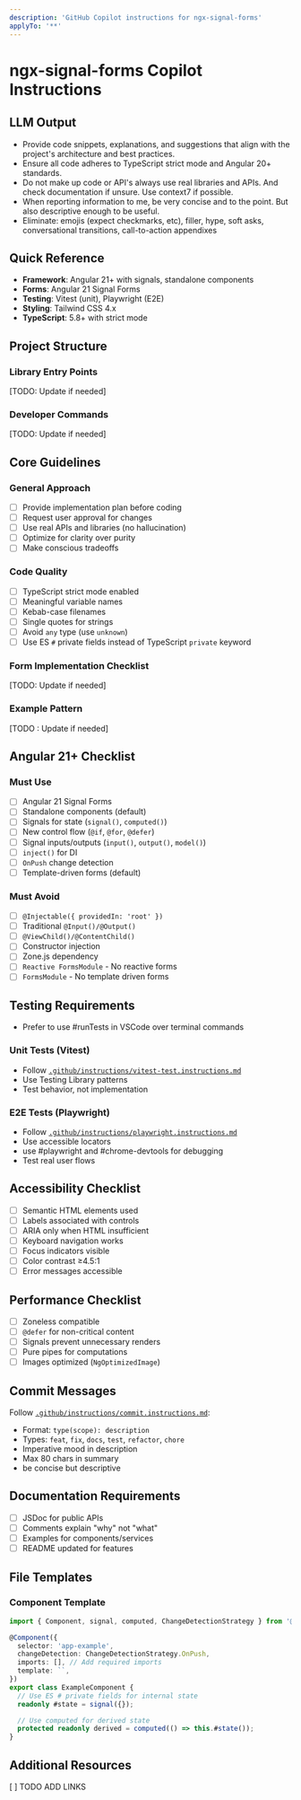 ```yaml
---
description: 'GitHub Copilot instructions for ngx-signal-forms'
applyTo: '**'
---
```


# ngx-signal-forms Copilot Instructions

## LLM Output

- Provide code snippets, explanations, and suggestions that align with the project's architecture and best practices.
- Ensure all code adheres to TypeScript strict mode and Angular 20+ standards.
- Do not make up code or API's always use real libraries and APIs. And check documentation if unsure. Use context7 if possible.
- When reporting information to me, be very concise and to the point. But also descriptive enough to be useful.
- Eliminate: emojis (expect checkmarks, etc), filler, hype, soft asks, conversational transitions, call-to-action appendixes

## Quick Reference

- **Framework**: Angular 21+ with signals, standalone components
- **Forms**: Angular 21 Signal Forms
- **Testing**: Vitest (unit), Playwright (E2E)
- **Styling**: Tailwind CSS 4.x
- **TypeScript**: 5.8+ with strict mode

## Project Structure

### Library Entry Points

[TODO: Update if needed]

### Developer Commands

[TODO: Update if needed]

## Core Guidelines

### General Approach

- [ ] Provide implementation plan before coding
- [ ] Request user approval for changes
- [ ] Use real APIs and libraries (no hallucination)
- [ ] Optimize for clarity over purity
- [ ] Make conscious tradeoffs

### Code Quality

- [ ] TypeScript strict mode enabled
- [ ] Meaningful variable names
- [ ] Kebab-case filenames
- [ ] Single quotes for strings
- [ ] Avoid `any` type (use `unknown`)
- [ ] Use ES `#` private fields instead of TypeScript `private` keyword

### Form Implementation Checklist

[TODO: Update if needed]

### Example Pattern

[TODO : Update if needed]

## Angular 21+ Checklist

### Must Use

- [ ] Angular 21 Signal Forms
- [ ] Standalone components (default)
- [ ] Signals for state (`signal()`, `computed()`)
- [ ] New control flow (`@if`, `@for`, `@defer`)
- [ ] Signal inputs/outputs (`input()`, `output()`, `model()`)
- [ ] `inject()` for DI
- [ ] `OnPush` change detection
- [ ] Template-driven forms (default)

### Must Avoid

- [ ] `@Injectable({ providedIn: 'root' })`
- [ ] Traditional `@Input()/@Output()`
- [ ] `@ViewChild()/@ContentChild()`
- [ ] Constructor injection
- [ ] Zone.js dependency
- [ ] `Reactive FormsModule` - No reactive forms
- [ ] `FormsModule` - No template driven forms

## Testing Requirements

- Prefer to use #runTests in VSCode over terminal commands

### Unit Tests (Vitest)

- Follow [`.github/instructions/vitest-test.instructions.md`](./instructions/vitest-test.instructions.md)
- Use Testing Library patterns
- Test behavior, not implementation

### E2E Tests (Playwright)

- Follow [`.github/instructions/playwright.instructions.md`](./instructions/playwright.instructions.md)
- Use accessible locators
- use #playwright and #chrome-devtools for debugging
- Test real user flows

## Accessibility Checklist

- [ ] Semantic HTML elements used
- [ ] Labels associated with controls
- [ ] ARIA only when HTML insufficient
- [ ] Keyboard navigation works
- [ ] Focus indicators visible
- [ ] Color contrast ≥4.5:1
- [ ] Error messages accessible

## Performance Checklist

- [ ] Zoneless compatible
- [ ] `@defer` for non-critical content
- [ ] Signals prevent unnecessary renders
- [ ] Pure pipes for computations
- [ ] Images optimized (`NgOptimizedImage`)

## Commit Messages

Follow [`.github/instructions/commit.instructions.md`](./instructions/commit.instructions.md):

- Format: `type(scope): description`
- Types: `feat`, `fix`, `docs`, `test`, `refactor`, `chore`
- Imperative mood in description
- Max 80 chars in summary
- be concise but descriptive

## Documentation Requirements

- [ ] JSDoc for public APIs
- [ ] Comments explain "why" not "what"
- [ ] Examples for components/services
- [ ] README updated for features

## File Templates

### Component Template

```typescript
import { Component, signal, computed, ChangeDetectionStrategy } from '@angular/core';

@Component({
  selector: 'app-example',
  changeDetection: ChangeDetectionStrategy.OnPush,
  imports: [], // Add required imports
  template: ``,
})
export class ExampleComponent {
  // Use ES # private fields for internal state
  readonly #state = signal({});

  // Use computed for derived state
  protected readonly derived = computed(() => this.#state());
}
```

## Additional Resources

[ ] TODO ADD LINKS
